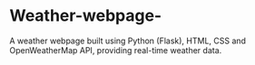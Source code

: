 # Weather-webpage-
A weather webpage built using Python (Flask), HTML, CSS and OpenWeatherMap API, providing real-time weather data.
